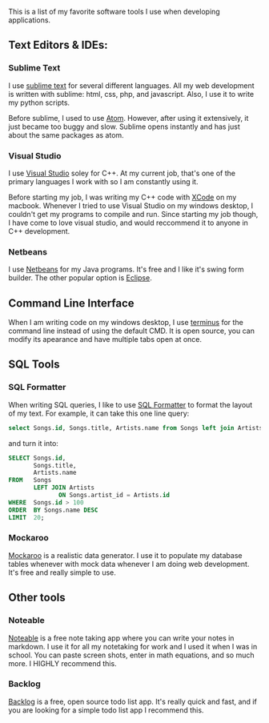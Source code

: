 This is a list of my favorite software tools I use when developing applications.

## Text Editors & IDEs:

### Sublime Text

I use [sublime text](https://www.sublimetext.com/) for several different languages. All my web development is written with sublime: html, css, php, and javascript. Also, I use it to write my python scripts. 

Before sublime, I used to use [Atom](https://atom.io/). However, after using it extensively, it just became too buggy and slow. Sublime opens instantly and has just about the same packages as atom.


### Visual Studio

I use [Visual Studio](https://visualstudio.microsoft.com/) soley for C++. At my current job, that's one of the primary languages I work with so I am constantly using it. 

Before starting my job, I was writing my C++ code with [XCode](https://developer.apple.com/xcode/) on my macbook. Whenever I tried to use Visual Studio on my windows desktop, I couldn't get my programs to compile and run. Since starting my job though, I have come to love visual studio, and would reccommend it to anyone in C++ development.

### Netbeans

I use [Netbeans](https://netbeans.org/) for my Java programs. It's free and I like it's swing form builder. The other popular option is [Eclipse](https://www.eclipse.org/downloads/packages/release/kepler/sr1/eclipse-ide-java-developers).

## Command Line Interface

When I am writing code on my windows desktop, I use [terminus](https://eugeny.github.io/terminus/) for the command line instead of using the default CMD. It is open source, you can modify its apearance and have multiple tabs open at once. 


## SQL Tools

### SQL Formatter

When writing SQL queries, I like to use [SQL Formatter](http://www.dpriver.com/pp/sqlformat.htm) to format the layout of my text. For example, it can take this one line query:

```sql
select Songs.id, Songs.title, Artists.name from Songs left join Artists on Songs.artist_id = Artists.id where Songs.id > 100 order by Songs.title desc limit 20;
```

and turn it into:

```sql
SELECT Songs.id,
       Songs.title,
       Artists.name
FROM   Songs
       LEFT JOIN Artists
              ON Songs.artist_id = Artists.id
WHERE  Songs.id > 100
ORDER  BY Songs.name DESC
LIMIT  20;
```

### Mockaroo

[Mockaroo](https://mockaroo.com/) is a realistic data generator. I use it to populate my database tables whenever with mock data whenever I am doing web development. It's free and really simple to use. 

## Other tools

### Noteable

[Noteable](https://notable.app/) is a free note taking app where you can write your notes in markdown. I use it for all my notetaking for work and I used it when I was in school. You can paste screen shots, enter in math equations, and so much more. I HIGHLY recommend this.

### Backlog

[Backlog](http://www.backlog.cloud/) is a free, open source todo list app. It's really quick and fast, and if you are looking for a simple todo list app I recommend this. 
